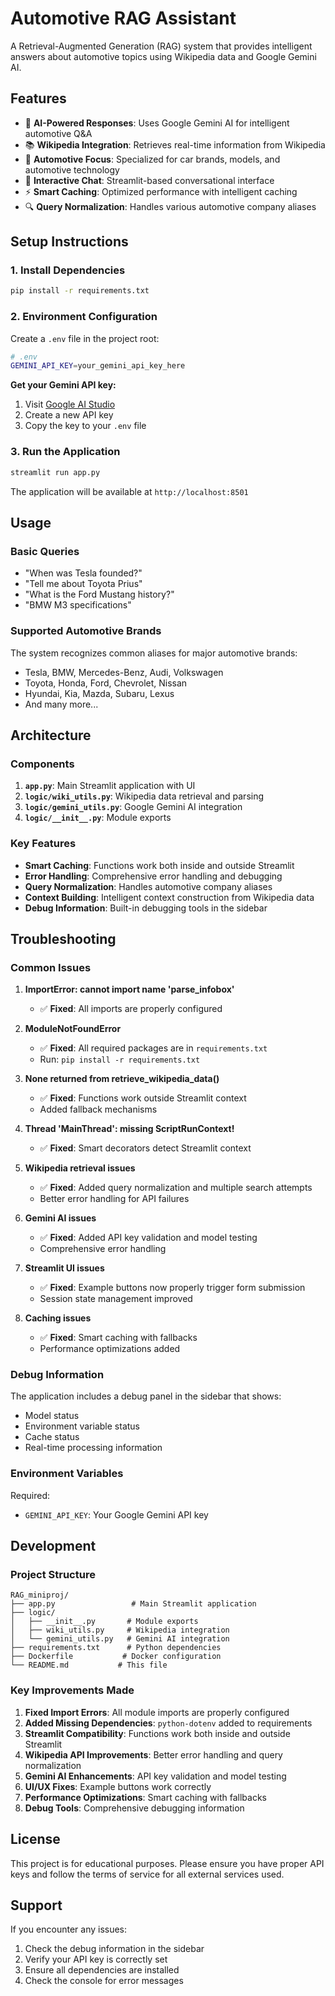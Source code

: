 # Automotive RAG Assistant

A Retrieval-Augmented Generation (RAG) system that provides intelligent answers about automotive topics using Wikipedia data and Google Gemini AI.

## Features

- 🤖 **AI-Powered Responses**: Uses Google Gemini AI for intelligent automotive Q&A
- 📚 **Wikipedia Integration**: Retrieves real-time information from Wikipedia
- 🚗 **Automotive Focus**: Specialized for car brands, models, and automotive technology
- 💬 **Interactive Chat**: Streamlit-based conversational interface
- ⚡ **Smart Caching**: Optimized performance with intelligent caching
- 🔍 **Query Normalization**: Handles various automotive company aliases

## Setup Instructions

### 1. Install Dependencies

```bash
pip install -r requirements.txt
```

### 2. Environment Configuration

Create a `.env` file in the project root:

```bash
# .env
GEMINI_API_KEY=your_gemini_api_key_here
```

**Get your Gemini API key:**
1. Visit [Google AI Studio](https://makersuite.google.com/app/apikey)
2. Create a new API key
3. Copy the key to your `.env` file

### 3. Run the Application

```bash
streamlit run app.py
```

The application will be available at `http://localhost:8501`

## Usage

### Basic Queries
- "When was Tesla founded?"
- "Tell me about Toyota Prius"
- "What is the Ford Mustang history?"
- "BMW M3 specifications"

### Supported Automotive Brands
The system recognizes common aliases for major automotive brands:
- Tesla, BMW, Mercedes-Benz, Audi, Volkswagen
- Toyota, Honda, Ford, Chevrolet, Nissan
- Hyundai, Kia, Mazda, Subaru, Lexus
- And many more...

## Architecture

### Components

1. **`app.py`**: Main Streamlit application with UI
2. **`logic/wiki_utils.py`**: Wikipedia data retrieval and parsing
3. **`logic/gemini_utils.py`**: Google Gemini AI integration
4. **`logic/__init__.py`**: Module exports

### Key Features

- **Smart Caching**: Functions work both inside and outside Streamlit
- **Error Handling**: Comprehensive error handling and debugging
- **Query Normalization**: Handles automotive company aliases
- **Context Building**: Intelligent context construction from Wikipedia data
- **Debug Information**: Built-in debugging tools in the sidebar

## Troubleshooting

### Common Issues

1. **ImportError: cannot import name 'parse_infobox'**
   - ✅ **Fixed**: All imports are properly configured

2. **ModuleNotFoundError**
   - ✅ **Fixed**: All required packages are in `requirements.txt`
   - Run: `pip install -r requirements.txt`

3. **None returned from retrieve_wikipedia_data()**
   - ✅ **Fixed**: Functions work outside Streamlit context
   - Added fallback mechanisms

4. **Thread 'MainThread': missing ScriptRunContext!**
   - ✅ **Fixed**: Smart decorators detect Streamlit context

5. **Wikipedia retrieval issues**
   - ✅ **Fixed**: Added query normalization and multiple search attempts
   - Better error handling for API failures

6. **Gemini AI issues**
   - ✅ **Fixed**: Added API key validation and model testing
   - Comprehensive error handling

7. **Streamlit UI issues**
   - ✅ **Fixed**: Example buttons now properly trigger form submission
   - Session state management improved

8. **Caching issues**
   - ✅ **Fixed**: Smart caching with fallbacks
   - Performance optimizations added

### Debug Information

The application includes a debug panel in the sidebar that shows:
- Model status
- Environment variable status
- Cache status
- Real-time processing information

### Environment Variables

Required:
- `GEMINI_API_KEY`: Your Google Gemini API key

## Development

### Project Structure
```
RAG_miniproj/
├── app.py                 # Main Streamlit application
├── logic/
│   ├── __init__.py       # Module exports
│   ├── wiki_utils.py     # Wikipedia integration
│   └── gemini_utils.py   # Gemini AI integration
├── requirements.txt      # Python dependencies
├── Dockerfile           # Docker configuration
└── README.md           # This file
```

### Key Improvements Made

1. **Fixed Import Errors**: All module imports are properly configured
2. **Added Missing Dependencies**: `python-dotenv` added to requirements
3. **Streamlit Compatibility**: Functions work both inside and outside Streamlit
4. **Wikipedia API Improvements**: Better error handling and query normalization
5. **Gemini AI Enhancements**: API key validation and model testing
6. **UI/UX Fixes**: Example buttons work correctly
7. **Performance Optimizations**: Smart caching with fallbacks
8. **Debug Tools**: Comprehensive debugging information

## License

This project is for educational purposes. Please ensure you have proper API keys and follow the terms of service for all external services used.

## Support

If you encounter any issues:
1. Check the debug information in the sidebar
2. Verify your API key is correctly set
3. Ensure all dependencies are installed
4. Check the console for error messages
